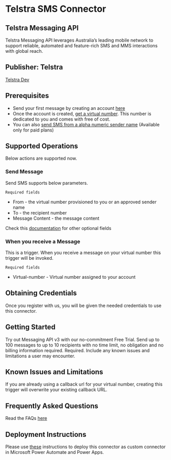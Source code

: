# Telstra SMS Connector

## Telstra Messaging API

Telstra Messaging API leverages Australia’s leading mobile network to support reliable, automated and feature-rich SMS and MMS interactions with global reach.

## Publisher: Telstra

[Telstra Dev](https://dev.telstra.com/)

## Prerequisites

- Send your first message by creating an account [here](https://dev.telstra.com/tdev/user/register)
- Once the account is created, [get a virtual number](https://dev.telstra.com/apis/messaging-api/tutorials/get-a-virtual-number). This number is dedicated to you and comes with free of cost.
- You can also [send SMS from a alpha numeric sender name](https://dev.telstra.com/apis/messaging-api/tutorials/send-an-sms-from-a-sendername) (Available only for paid plans)

## Supported Operations

Below actions are supported now.

### Send Message

Send SMS supports below parameters.

`Required fields`

- From - the virtual number provisioned to you or an approved sender name
- To - the recipient number
- Message Content - the message content

Check this [documentation](https://dev.telstra.com/apis/messaging-api/endpoints#tag/messages/operation/sendMessages) for other optional fields

### When you receive a Message

This is a trigger. When you receive a message on your virtual number this trigger will be invoked.

`Required fields`

- Virtual-number - Virtual number assigned to your account

## Obtaining Credentials

Once you register with us, you will be given the needed credentials to use this connector.

## Getting Started

Try out Messaging API v3 with our no-commitment Free Trial. Send up to 100 messages to up to 10 recipients with no time limit, no obligation and no billing information required.
Required. Include any known issues and limitations a user may encounter.

## Known Issues and Limitations

If you are already using a callback url for your virtual number, creating this trigger will overwrite your existing callback URL.

## Frequently Asked Questions

Read the FAQs [here](https://dev.telstra.com/apis/messaging-api/faqs)

## Deployment Instructions

Please use [these](https://learn.microsoft.com/en-us/connectors/custom-connectors/paconn-cli) instructions to deploy this connector as custom connector in Microsoft Power Automate and Power Apps.
